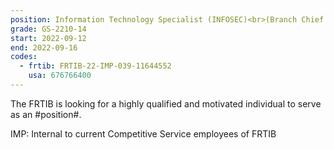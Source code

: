 ```yaml
---
position: Information Technology Specialist (INFOSEC)<br>(Branch Chief of the Cyber Testing and Assessments Branch)
grade: GS-2210-14
start: 2022-09-12
end: 2022-09-16
codes:
  - frtib: FRTIB-22-IMP-039-11644552
    usa: 676766400
---
```


The FRTIB is looking for a highly qualified and motivated individual to serve as an #position#.

IMP: Internal to current Competitive Service employees of FRTIB
